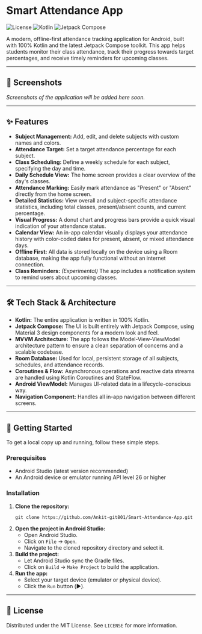 # Smart Attendance App

![License](https://img.shields.io/badge/License-MIT-blue.svg)
![Kotlin](https://img.shields.io/badge/Kotlin-100%25-blueviolet.svg)
![Jetpack Compose](https://img.shields.io/badge/Jetpack%20Compose-UI-brightgreen.svg)

A modern, offline-first attendance tracking application for Android, built with 100% Kotlin and the latest Jetpack Compose toolkit. This app helps students monitor their class attendance, track their progress towards target percentages, and receive timely reminders for upcoming classes.

---

## 📸 Screenshots

*Screenshots of the application will be added here soon.*

---

## ✨ Features

-   **Subject Management:** Add, edit, and delete subjects with custom names and colors.
-   **Attendance Target:** Set a target attendance percentage for each subject.
-   **Class Scheduling:** Define a weekly schedule for each subject, specifying the day and time.
-   **Daily Schedule View:** The home screen provides a clear overview of the day's classes.
-   **Attendance Marking:** Easily mark attendance as "Present" or "Absent" directly from the home screen.
-   **Detailed Statistics:** View overall and subject-specific attendance statistics, including total classes, present/absent counts, and current percentage.
-   **Visual Progress:** A donut chart and progress bars provide a quick visual indication of your attendance status.
-   **Calendar View:** An in-app calendar visually displays your attendance history with color-coded dates for present, absent, or mixed attendance days.
-   **Offline First:** All data is stored locally on the device using a Room database, making the app fully functional without an internet connection.
-   **Class Reminders:** *(Experimental)* The app includes a notification system to remind users about upcoming classes.

---

## 🛠️ Tech Stack & Architecture

-   **Kotlin:** The entire application is written in 100% Kotlin.
-   **Jetpack Compose:** The UI is built entirely with Jetpack Compose, using Material 3 design components for a modern look and feel.
-   **MVVM Architecture:** The app follows the Model-View-ViewModel architecture pattern to ensure a clean separation of concerns and a scalable codebase.
-   **Room Database:** Used for local, persistent storage of all subjects, schedules, and attendance records.
-   **Coroutines & Flow:** Asynchronous operations and reactive data streams are handled using Kotlin Coroutines and StateFlow.
-   **Android ViewModel:** Manages UI-related data in a lifecycle-conscious way.
-   **Navigation Component:** Handles all in-app navigation between different screens.

---

## 🚀 Getting Started

To get a local copy up and running, follow these simple steps.

### Prerequisites

-   Android Studio (latest version recommended)
-   An Android device or emulator running API level 26 or higher

### Installation

1.  **Clone the repository:**
    ```
    git clone https://github.com/Ankit-git801/Smart-Attendance-App.git
    ```
2.  **Open the project in Android Studio:**
    -   Open Android Studio.
    -   Click on `File` -> `Open`.
    -   Navigate to the cloned repository directory and select it.
3.  **Build the project:**
    -   Let Android Studio sync the Gradle files.
    -   Click on `Build` -> `Make Project` to build the application.
4.  **Run the app:**
    -   Select your target device (emulator or physical device).
    -   Click the `Run` button (▶️).

---

## 📄 License

Distributed under the MIT License. See `LICENSE` for more information.
```
